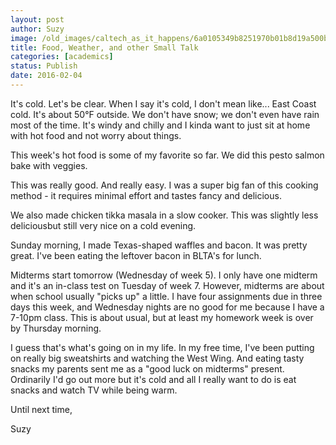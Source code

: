 ```yaml
---
layout: post
author: Suzy
image: /old_images/caltech_as_it_happens/6a0105349b8251970b01b8d19a500b970c.jpg
title: Food, Weather, and other Small Talk 
categories: [academics]
status: Publish
date: 2016-02-04
---
```



It's cold. Let's be clear. When I say it's cold, I don't mean like... East Coast cold. It's about 50°F outside. We don't have snow; we don't even have rain most of the time. It's windy and chilly and I kinda want to just sit at home with hot food and not worry about things.

This week's hot food is some of my favorite so far. We did this pesto salmon bake with veggies.

This was really good. And really easy. I was a super big fan of this cooking method - it requires minimal effort and tastes fancy and delicious.

We also made chicken tikka masala in a slow cooker. This was slightly less deliciousbut still very nice on a cold evening.

Sunday morning, I made Texas-shaped waffles and bacon. It was pretty great. I've been eating the leftover bacon in BLTA's for lunch.

Midterms start tomorrow (Wednesday of week 5). I only have one midterm and it's an in-class test on Tuesday of week 7. However, midterms are about when school usually "picks up" a little. I have four assignments due in three days this week, and Wednesday nights are no good for me because I have a 7-10pm class. This is about usual, but at least my homework week is over by Thursday morning.

I guess that's what's going on in my life. In my free time, I've been putting on really big sweatshirts and watching the West Wing. And eating tasty snacks my parents sent me as a "good luck on midterms" present. Ordinarily I'd go out more but it's cold and all I really want to do is eat snacks and watch TV while being warm.

Until next time,

Suzy

